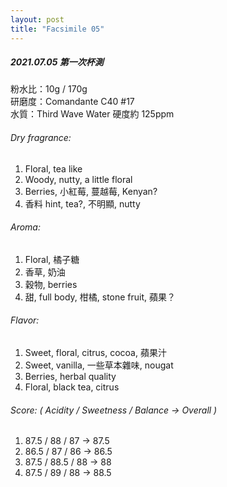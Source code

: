 ```yaml
---
layout: post
title: "Facsimile 05"
---
```


##### 2021.07.05 第一次杯測

粉水比：10g / 170g  
研磨度：Comandante C40 #17  
水質：Third Wave Water 硬度約 125ppm  

###### Dry fragrance:
1. Floral, tea like
2. Woody, nutty, a little floral
3. Berries, 小紅莓, 蔓越莓, Kenyan?
4. 香料 hint, tea?, 不明顯, nutty

###### Aroma:
1. Floral, 橘子糖
2. 香草, 奶油
3. 穀物, berries
4. 甜, full body, 柑橘, stone fruit, 蘋果？

###### Flavor:
1. Sweet, floral, citrus, cocoa, 蘋果汁
2. Sweet, vanilla, 一些草本雜味, nougat 
3. Berries, herbal quality
4. Floral, black tea, citrus 

###### Score: ( Acidity / Sweetness / Balance -> Overall )
1. 87.5 / 88 / 87 -> 87.5
2. 86.5 / 87 / 86 -> 86.5
3. 87.5 / 88.5 / 88 -> 88
4. 87.5 / 89 / 88 -> 88.5
